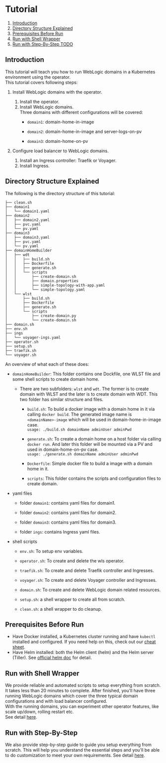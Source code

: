 # Tutorial

1. [Introduction](#introduction)
1. [Directory Structure Explained](#directory-structure-explained)
1. [Prerequisites Before Run](#prerequisites-before-run)
1. [Run with Shell Wrapper](#run-with-shell-wrapper)
1. [Run with Step-By-Step TODO](#run-with-step-by-step)

## Introduction
This tutorial will teach you how to run WebLogic domains in a Kubernetes environment using the operator.  
This tutorial covers following steps:

1. Install WebLogic domains with the operator.
   1. Install the operator.
   1. Install WebLogic domains.  
   Three domains with different configurations will be covered:
      - `domain1`: domain-home-in-image 
   
      - `domain2`: domain-home-in-image and server-logs-on-pv
   
      - `domain3`: domain-home-on-pv
   
1. Configure load balancer to WebLogic domains.
   1. Install an Ingress controller: Traefik or Voyager.
   1. Install Ingress.

## Directory Structure Explained
The following is the directory structure of this tutorial:
```
├── clean.sh
├── domain1
│   └── domain1.yaml
├── domain2
│   ├── domain2.yaml
│   ├── pvc.yaml
│   └── pv.yaml
├── domain3
│   ├── domain3.yaml
│   ├── pvc.yaml
│   └── pv.yaml
├── domainHomeBuilder
│   ├── wdt
│   │   ├── build.sh
│   │   ├── Dockerfile
│   │   ├── generate.sh
│   │   └── scripts
│   │       ├── create-domain.sh
│   │       ├── domain.properties
│   │       ├── simple-topology-with-app.yaml
│   │       └── simple-topology.yaml
│   └── wlst
│       ├── build.sh
│       ├── Dockerfile
│       ├── generate.sh
│       └── scripts
│           ├── create-domain.py
│           └── create-domain.sh
├── domain.sh
├── env.sh
├── ings
│   └── voyager-ings.yaml
├── operator.sh
├── setup.sh
├── traefik.sh
└── voyager.sh
```

An overview of what each of these does:
- `domainHomeBuilder`: This folder contains one Dockfile, one WLST file and some shell scripts to create domain home.
  - There are two subfolders: `wlst` and `wdt`. The former is to create domain with WLST and the later is to create domain with WDT.
    This two folder has similar structure and files.

    - `build.sh`: To build a docker image with a domain home in it via calling `docker build`. The generated image name is `<domainName>-image` which will be used in domain-home-in-image case.  
      `usage: ./build.sh domainName adminUser adminPwd`
    
    - `generate.sh`: To create a domain home on a host folder via calling `docker run`. And later this folder will be mounted via a PV and used in domain-home-on-pv case.  
      `usage: ./generate.sh domainName adminUser adminPwd`
    
    - `Dockerfile`: Simple docker file to build a image with a domain home in it.
  
    - `scripts`: This folder contains the scripts and configuration files to create domain.

- yaml files

  - folder `domain1`: contains yaml files for domain1.
  
  - folder `domain2`: contains yaml files for domain2.
  
  - folder `domain3`: contains yaml files for domain3.
  
  - folder `ings`: contains Ingress yaml files.
  
- shell scripts
  
  - `env.sh`: To setup env variables.
  
  - `operator.sh`: To create and delete the wls operator.
  
  - `traefik.sh`: To create and delete Traefik controller and Ingresses.
  
  - `voyager.sh`: To create and delete Voyager controller and Ingresses.
  
  - `domain.sh`: To create and delete WebLogic domain related resources.
  
  - `setup.sh`: a shell wrapper to create all from scratch.
  
  - `clean.sh`: a shell wrapper to do cleanup.
  
## Prerequisites Before Run
  - Have Docker installed, a Kubernetes cluster running and have `kubectl` installed and configured. If you need help on this, check out our [cheat sheet](../../site/k8s_setup.md).
  - Have Helm installed: both the Helm client (helm) and the Helm server (Tiller). See [official helm doc](https://github.com/helm/helm/blob/master/docs/install.md) for detail.

## Run with Shell Wrapper
We provide reliable and automated scripts to setup everything from scratch.  
It takes less than 20 minutes to complete. After finished, you'll have three running WebLogic domains which 
cover the three typical domain configurations and with load balancer configured.  
With the running domains, you can experiment other operator features, like scale up/down, rolling restart etc.  
See detail [here](shell-wrapper.md).

## Run with Step-By-Step
We also provide step-by-step guide to guide you setup everything from scratch. This will help you understand the essential steps and you'll be able to do customization to meet your own requirements.
See detail [here](step-by-step.md).

